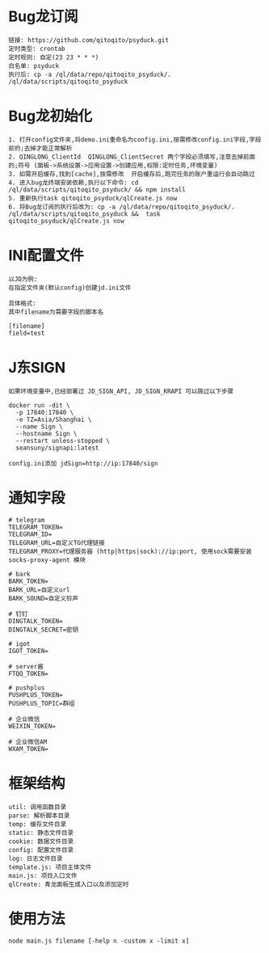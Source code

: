 
# Bug龙订阅
```
链接: https://github.com/qitoqito/psyduck.git
定时类型: crontab
定时规则: 自定(23 23 * * *)
白名单: psyduck
执行后: cp -a /ql/data/repo/qitoqito_psyduck/. /ql/data/scripts/qitoqito_psyduck
```

# Bug龙初始化

```
1. 打开config文件夹,将demo.ini重命名为config.ini,按需修改config.ini字段,字段前的;去掉才能正常解析
2. QINGLONG_ClientId  QINGLONG_ClientSecret 两个字段必须填写,注意去掉前面的;符号 (面板->系统设置->应用设置->创建应用,权限:定时任务,环境变量)
3. 如需开启缓存,找到[cache],按需修改  开启缓存后,跑完任务的账户重运行会自动跳过
4. 进入bug龙终端安装依赖,执行以下命令: cd /ql/data/scripts/qitoqito_psyduck/ && npm install
5. 重新执行task qitoqito_psyduck/qlCreate.js now
6. 将Bug龙订阅的执行后改为: cp -a /ql/data/repo/qitoqito_psyduck/. /ql/data/scripts/qitoqito_psyduck &&  task qitoqito_psyduck/qlCreate.js now

```
 
# INI配置文件
	以JD为例:
	在指定文件夹(默认config)创建jd.ini文件
	
	具体格式:
	其中filename为需要字段的脚本名 
	
	[filename]
	field=test
	

# J东SIGN
    如果环境变量中,已经部署过 JD_SIGN_API, JD_SIGN_KRAPI 可以跳过以下步骤

```
docker run -dit \
  -p 17840:17840 \
  -e TZ=Asia/Shanghai \
  --name Sign \
  --hostname Sign \
  --restart unless-stopped \
  seansuny/signapi:latest
  
config.ini添加 jdSign=http://ip:17840/sign
```
   
	 
# 通知字段

	# telegram
	TELEGRAM_TOKEN=
	TELEGRAM_ID=
	TELEGRAM_URL=自定义TG代理链接
	TELEGRAM_PROXY=代理服务器 (http|https|sock)://ip:port, 使用sock需要安装 socks-proxy-agent 模块

	# bark
	BARK_TOKEN=
	BARK_URL=自定义url
	BARK_SOUND=自定义铃声

	# 钉钉
	DINGTALK_TOKEN=
	DINGTALK_SECRET=密钥

	# igot
	IGOT_TOKEN=

	# server酱
	FTQQ_TOKEN=

	# pushplus
	PUSHPLUS_TOKEN=
	PUSHPLUS_TOPIC=群组

	# 企业微信
	WEIXIN_TOKEN=

	# 企业微信AM
	WXAM_TOKEN=

 
    
# 框架结构
	util: 调用函数目录
	parse: 解析脚本目录
    temp: 缓存文件目录
	static: 静态文件目录
	cookie: 数据文件目录
	config:	配置文件目录
	log: 日志文件目录
	template.js: 项目主体文件
	main.js: 项目入口文件
	qlCreate: 青龙面板生成入口以及添加定时

# 使用方法
	node main.js filename [-help n -custom x -limit x]
